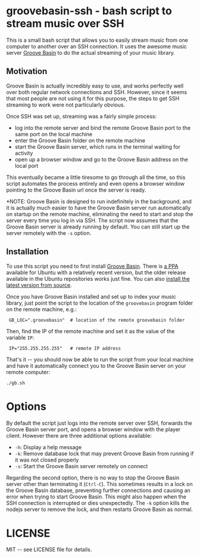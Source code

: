 # groovebasin-ssh - bash script to stream music over SSH

This is a small bash script that allows you to easily stream music from one computer to another over an SSH connection. It uses the awesome music server [Groove Basin](http://groovebasin.com/) to do the actual streaming of your music library.

## Motivation
Groove Basin is actually incredibly easy to use, and works perfectly well over both regular network connections and SSH. However, since it seems that most people are not using it for this purpose, the steps to get SSH streaming to work were not particularly obvious.

Once SSH was set up, streaming was a fairly simple process:
* log into the remote server and bind the remote Groove Basin port to the same port on the local machine
* enter the Groove Basin folder on the remote machine
* start the Groove Basin server, which runs in the terminal waiting for activity
* open up a browser window and go to the Groove Basin address on the local port

This eventually became a little tiresome to go through all the time, so this script automates the process entirely and even opens a browser window pointing to the Groove Basin url once the server is ready.

*NOTE: Groove Basin is designed to run indefinitely in the background, and it is actually much easier to have the Groove Basin server run automatically on startup on the remote machine, eliminating the need to start and stop the server every time you log in via SSH. The script now assumes that the Groove Basin server is already running by default. You can still start up the server remotely with the `-s` option.

## Installation
To use this script you need to first install [Groove Basin](http://groovebasin.com/). There is [a PPA](https://github.com/andrewrk/groovebasin#ubuntu) available for Ubuntu with a relatively recent version, but the older release available in the Ubuntu repositories works just fine. You can also [install the latest version from source](https://github.com/andrewrk/groovebasin#from-source).

Once you have Groove Basin installed and set up to index your music library, just point the script to the location of the `groovebasin` program folder on the remote machine, e.g.:

     GB_LOC=".groovebasin"	# location of the remote groovebasin folder

Then, find the IP of the remote machine and set it as the value of the variable `IP`:

     IP="255.255.255.255"	# remote IP address

That's it -- you should now be able to run the script from your local machine and have it automatically connect you to the Groove Basin server on your remote computer:

    ./gb.sh

# Options
By default the script just logs into the remote server over SSH, forwards the Groove Basin server port, and opens a browser window with the player client. However there are three additional options available:

* `-h`: Display a help message
* `-k`: Remove database lock that may prevent Groove Basin from running if it was not closed properly
* `-s`: Start the Groove Basin server remotely on connect

Regarding the second option, there is no way to stop the Groove Basin server other than terminating it (`Ctrl-C`). This sometimes results in a lock on the Groove Basin database, preventing further connections and causing an error when trying to start Groove Basin. This might also happen when the SSH connection is interrupted or dies unexpectedly. The `-k` option kills the nodejs server to remove the lock, and then restarts Groove Basin as normal.

# LICENSE
MIT -- see LICENSE file for details.

